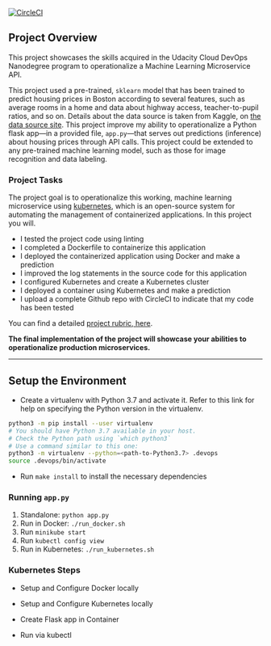 
[![CircleCI](https://circleci.com/gh/NewthingAde/Machine-Learning-Microservice-Kubernetes/tree/main.svg?style=svg)](https://circleci.com/gh/NewthingAde/Machine-Learning-Microservice-Kubernetes/tree/main)

## Project Overview

This project showcases the skills acquired in the Udacity Cloud DevOps Nanodegree program to operationalize a Machine Learning Microservice API.

This project used a pre-trained, `sklearn` model that has been trained to predict housing prices in Boston according to several features, such as average rooms in a home and data about highway access, teacher-to-pupil ratios, and so on. Details about the data source is taken from Kaggle, on [the data source site](https://www.kaggle.com/c/boston-housing). This project improve my ability to operationalize a Python flask app—in a provided file, `app.py`—that serves out predictions (inference) about housing prices through API calls. This project could be extended to any pre-trained machine learning model, such as those for image recognition and data labeling.

### Project Tasks

The project goal is to operationalize this working, machine learning microservice using [kubernetes](https://kubernetes.io/), which is an open-source system for automating the management of containerized applications. In this project you will.

* I tested the project code using linting
* I completed a Dockerfile to containerize this application
* I deployed the containerized application using Docker and make a prediction
* I improved the log statements in the source code for this application
* I configured Kubernetes and create a Kubernetes cluster
* I deployed a container using Kubernetes and make a prediction
* I upload a complete Github repo with CircleCI to indicate that my code has been tested

You can find a detailed [project rubric, here](https://review.udacity.com/#!/rubrics/2576/view).

**The final implementation of the project will showcase your abilities to operationalize production microservices.**

---

## Setup the Environment

* Create a virtualenv with Python 3.7 and activate it. Refer to this link for help on specifying the Python version in the virtualenv. 
```bash
python3 -m pip install --user virtualenv
# You should have Python 3.7 available in your host. 
# Check the Python path using `which python3`
# Use a command similar to this one:
python3 -m virtualenv --python=<path-to-Python3.7> .devops
source .devops/bin/activate
```
* Run `make install` to install the necessary dependencies

### Running `app.py`

1. Standalone:  `python app.py`
2. Run in Docker:  `./run_docker.sh`
3. Run `minikube start`
4. Run `kubectl config view`
5. Run in Kubernetes:  `./run_kubernetes.sh`


### Kubernetes Steps

* Setup and Configure Docker locally
   
* Setup and Configure Kubernetes locally
* Create Flask app in Container
* Run via kubectl
